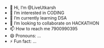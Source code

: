 - 👋 Hi, I’m @LiveUtkarsh
- 👀 I’m interested in CODING
- 🌱 I’m currently learning DSA
- 💞️ I’m looking to collaborate on HACKATHON 
- 📫 How to reach me 7900990395
- 😄 Pronouns: ...
- ⚡ Fun fact: ...

<!---
LiveUtkarsh/LiveUtkarsh is a ✨ special ✨ repository because its `README.md` (this file) appears on your GitHub profile.
You can click the Preview link to take a look at your changes.
--->
